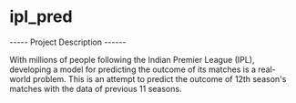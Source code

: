 # ipl_pred
----- Project Description ------

With millions of people following the Indian Premier League (IPL), developing a model for predicting the outcome of its matches is a real-world problem. This is an attempt to predict the outcome of 12th season's matches with the data of previous 11 seasons.
